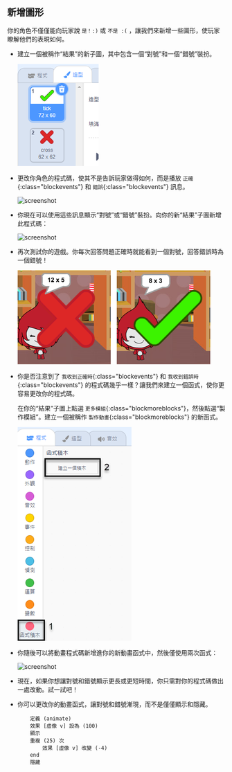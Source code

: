 ## 新增圖形

你的角色不僅僅能向玩家說 `是！:)` 或 `不是 :(` ，讓我們來新增一些圖形，使玩家瞭解他們的表現如何。

+ 建立一個被稱作“結果”的新子圖，其中包含一個“對號”和一個“錯號”裝扮。

	![screenshot](images/brain-result.png)

+ 更改你角色的程式碼，使其不是告訴玩家做得如何，而是播放 `正確`{:class="blockevents"} 和 `錯誤`{:class="blockevents"} 訊息。

	![screenshot](images/brain-broadcast-answer.png)

+ 你現在可以使用這些訊息顯示“對號”或“錯號”裝扮。向你的新“結果”子圖新增此程式碼：

	![screenshot](images/brain-show-answer.png)

+ 再次測試你的遊戲。你每次回答問題正確時就能看到一個對號，回答錯誤時為一個錯號！

	![screenshot](images/brain-test-answer.png)

+ 你是否注意到了 `我收到正確時`{:class="blockevents"} 和 `我收到錯誤時`{:class="blockevents"} 的程式碼幾乎一樣？讓我們來建立一個函式，使你更容易更改你的程式碼。

	在你的“結果”子圖上點選 `更多模組`{:class="blockmoreblocks"}，然後點選“製作模組”。建立一個被稱作 `製作動畫`{:class="blockmoreblocks"} 的新函式。

	![screenshot](images/brain-animate-function.png)

+ 你隨後可以將動畫程式碼新增進你的新動畫函式中，然後僅使用兩次函式：

	![screenshot](images/brain-use-function.png)

+ 現在，如果你想讓對號和錯號顯示更長或更短時間，你只需對你的程式碼做出一處改動。試一試吧！

+ 你可以更改你的動畫函式，讓對號和錯號漸現，而不是僅僅顯示和隱藏。

	```blocks
		定義 (animate)
		效果 [虛像 v] 設為 (100)
		顯示
		重複 (25) 次 
  			效果 [虛像 v] 改變 (-4)
		end
		隱藏
	```



